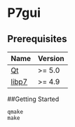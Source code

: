 # P7gui

## Prerequisites

| Name                                               | Version  |
| -------------------------------------------------- | -------- |
| [Qt](https://www.qt.io/)                           | >= 5.0   |
| [libp7](https://github.com/cakeisalie5/libp7/)     | >= 4.9   |

##Getting Started

```
qmake
make
```
